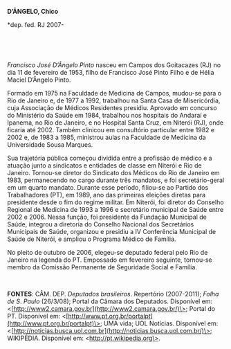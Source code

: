 **D’ÂNGELO, Chico**

\*dep. fed. RJ 2007-

 

 

*Francisco José D’Ângelo Pinto* nasceu em Campos dos Goitacazes (RJ) no
dia 11 de fevereiro de 1953, filho de Francisco José Pinto Filho e de
Hélia Maciel D’Ângelo Pinto.

Formado em 1975 na Faculdade de Medicina de Campos, mudou-se para o Rio
de Janeiro e, de 1977 a 1992, trabalhou na Santa Casa de Misericórdia,
cuja Associação de Médicos Residentes presidiu. Aprovado em concurso do
Ministério da Saúde em 1984, trabalhou nos hospitais do Andaraí e
Ipanema, no Rio de Janeiro, e no Hospital Santa Cruz, em Niterói (RJ),
onde ficaria até 2002. Também clinicou em consultório particular entre
1982 e 2002 e, de 1983 a 1985, ministrou aulas na Faculdade de Medicina
da Universidade Sousa Marques.

Sua trajetória pública começou dividida entre a profissão de médico e a
atuação junto a sindicatos e entidades de classe em Niterói e Rio de
Janeiro. Tornou-se diretor do Sindicato dos Médicos do Rio de Janeiro em
1983, permanecendo no cargo durante três mandatos, e foi
secretário-geral em um quarto mandato. Durante esse período, filiou-se
ao Partido dos Trabalhadores (PT), em 1989, ano das primeiras eleições
diretas para presidente desde o fim do regime militar. Em Niterói, foi
diretor do Conselho Regional de Medicina de 1993 a 1996 e secretário
municipal de Saúde entre 2002 e 2006. Nessa função, foi presidente da
Fundação Municipal de Saúde, integrou a diretoria do Conselho Nacional
dos Secretários Municipais de Saúde, organizou e presidiu a IV
Conferência Municipal de Saúde de Niterói, e ampliou o Programa Médico
de Família.

No pleito de outubro de 2006, elegeu-se deputado federal pelo Rio de
Janeiro na legenda do PT. Empossado em fevereiro seguinte, tornou-se
membro da Comissão Permanente de Seguridade Social e Família.

 

**FONTES**: CÂM. DEP. *Deputados brasileiros*. Repertório (2007-2011);
*Folha de S*. *Paulo* (26/3/08); Portal da Câmara dos Deputados.
Disponível em:
\<[http://www2.camara.gov.br](http://www2.camara.gov.br/)\>; Portal do
PT. Disponível em:
\<[http://www.pt.org.br/portalpt](http://www.pt.org.br/portalpt)\>; UMA
vida; UOL Notícias. Disponível em:
\<[http://noticias.busca.uol.com.br](http://noticias.busca.uol.com.br/)\>;
WIKIPÉDIA. Disponível em: \<http://pt.wikipedia.org\>.

 
